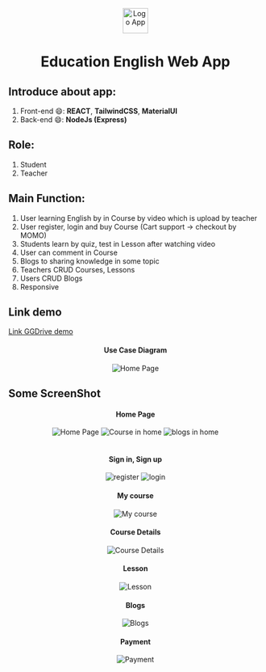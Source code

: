 
<p align="center">
  <img src="./client/public/icon/pie.png" width="50" alt="Logo App">
</p>
<h1 align="center"> Education English Web App </h1>

## Introduce about app:

1. Front-end :smile:: **REACT**, **TailwindCSS**, **MaterialUI**
2.  Back-end :smile:: **NodeJs (Express)**
   
## Role: 
1. Student
2. Teacher

## Main Function:

1.  User learning English by in Course by video which is upload by teacher
2.  User register, login and buy Course (Cart support -> checkout by MOMO)
3.  Students learn by quiz, test in Lesson after watching video 
4.  User can comment in Course
5.  Blogs to sharing knowledge in some topic
6.  Teachers CRUD Courses, Lessons
7.  Users CRUD Blogs
8.  Responsive

## Link demo
[Link GGDrive demo](https://drive.google.com/drive/u/0/folders/1mMqZjEbdkBXApY0rGkdEx9UUOaGjHEde)
<div align="center">
    <h4>Use Case Diagram</h4>
  <img src="/screenshots/Education%20Web%20Use%20Case.drawio.png"  alt="Home Page">
 
</div>

## Some ScreenShot
<div align="center">
    <h4>Home Page</h4>
  <img src="/screenshots/homepage.png"  alt="Home Page">
  <img src="/screenshots/courses_in_home.png"  alt="Course in home">
  <img src="/screenshots/blogs_in_home.png"  alt="blogs in home">
</div>
<br>
<div align="center">
    <h4>Sign in, Sign up</h4>
  <img src="/screenshots/register.png"  alt="register">
  <img src="/screenshots/login.png"  alt="login">
</div>
<div align="center">
    <h4>My course</h4>
  <img src="/screenshots/mycourse.png"  alt="My course">
    <h4>Course Details</h4>
  <img src="/screenshots/course_detail.png"  alt="Course Details">
</div>
<div align="center">
    <h4>Lesson</h4>
  <img src="/screenshots/lesson.png"  alt="Lesson">
</div>
<div align="center">
    <h4>Blogs</h4>
  <img src="/screenshots/blog_detail.png"  alt="Blogs">
</div>
<div align="center">
    <h4>Payment</h4>
  <img src="/screenshots/checkout.png"  alt="Payment">
</div>



  


